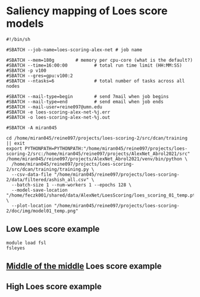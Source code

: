 Saliency mapping of Loes score models
=====================================

```
#!/bin/sh

#SBATCH --job-name=loes-scoring-alex-net # job name

#SBATCH --mem=180g        # memory per cpu-core (what is the default?)
#SBATCH --time=16:00:00          # total run time limit (HH:MM:SS)
#SBATCH -p v100
#SBATCH --gres=gpu:v100:2
#SBATCH --ntasks=6               # total number of tasks across all nodes

#SBATCH --mail-type=begin        # send 7mail when job begins
#SBATCH --mail-type=end          # send email when job ends
#SBATCH --mail-user=reine097@umn.edu
#SBATCH -e loes-scoring-alex-net-%j.err
#SBATCH -o loes-scoring-alex-net-%j.out

#SBATCH -A miran045

cd /home/miran045/reine097/projects/loes-scoring-2/src/dcan/training || exit
export PYTHONPATH=PYTHONPATH:"/home/miran045/reine097/projects/loes-scoring-2/src:/home/miran045/reine097/projects/AlexNet_Abrol2021/src"
/home/miran045/reine097/projects/AlexNet_Abrol2021/venv/bin/python \
  /home/miran045/reine097/projects/loes-scoring-2/src/dcan/training/training.py \
  --csv-data-file "/home/miran045/reine097/projects/loes-scoring-2/data/filtered/ashish_all.csv" \
  --batch-size 1 --num-workers 1 --epochs 128 \
  --model-save-location "/home/feczk001/shared/data/AlexNet/LoesScoring/loes_scoring_01_temp.pt" \
  --plot-location "/home/miran045/reine097/projects/loes-scoring-2/doc/img/model01_temp.png"
```

Low Loes score example
----------------------

```
module load fsl
fsleyes
```

[Middle of the middle](https://youtu.be/nYMspWQuAHo?si=7Mgi2IquE4IrrxYO) Loes score example
---------------------------------------

High Loes score example
-----------------------
